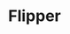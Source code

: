 ---
codehost: https://github.com/https://github.com/jnunemaker/flipper
logohandle: flippercloudio
sort: flippercloud
title: Flipper
website: https://www.flippercloud.io/
---